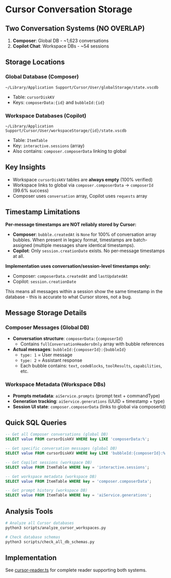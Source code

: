# Cursor Conversation Storage

## Two Conversation Systems (NO OVERLAP)

1. **Composer**: Global DB - ~1,623 conversations
2. **Copilot Chat**: Workspace DBs - ~54 sessions

## Storage Locations

### Global Database (Composer)
```
~/Library/Application Support/Cursor/User/globalStorage/state.vscdb
```
- Table: `cursorDiskKV`
- Keys: `composerData:{id}` and `bubbleId:{id}`

### Workspace Databases (Copilot)
```
~/Library/Application Support/Cursor/User/workspaceStorage/{id}/state.vscdb
```
- Table: `ItemTable`
- Key: `interactive.sessions` (array)
- Also contains: `composer.composerData` linking to global

## Key Insights

- Workspace `cursorDiskKV` tables are **always empty** (100% verified)
- Workspace links to global via `composer.composerData` → `composerId` (99.6% success)
- Composer uses `conversation` array, Copilot uses `requests` array

## Timestamp Limitations

**Per-message timestamps are NOT reliably stored by Cursor:**

- **Composer**: `bubble.createdAt` is `None` for 100% of conversation array bubbles. When present in legacy format, timestamps are batch-assigned (multiple messages share identical timestamps).
- **Copilot**: Only `session.creationDate` exists. No per-message timestamps at all.

**Implementation uses conversation/session-level timestamps only:**
- Composer: `composerData.createdAt` and `lastUpdatedAt`
- Copilot: `session.creationDate`

This means all messages within a session show the same timestamp in the database - this is accurate to what Cursor stores, not a bug.

## Message Storage Details

### Composer Messages (Global DB)
- **Conversation structure**: `composerData:{composerId}`
  - Contains `fullConversationHeadersOnly` array with bubble references
- **Actual messages**: `bubbleId:{composerId}:{bubbleId}`
  - `type: 1` = User message
  - `type: 2` = Assistant response
  - Each bubble contains: `text`, `codeBlocks`, `toolResults`, `capabilities`, etc.

### Workspace Metadata (Workspace DBs)
- **Prompts metadata**: `aiService.prompts` (prompt text + commandType)
- **Generation tracking**: `aiService.generations` (UUID + timestamp + type)
- **Session UI state**: `composer.composerData` (links to global via composerId)

## Quick SQL Queries

```sql
-- Get all Composer conversations (global DB)
SELECT value FROM cursorDiskKV WHERE key LIKE 'composerData:%';

-- Get specific conversation messages (global DB)
SELECT value FROM cursorDiskKV WHERE key LIKE 'bubbleId:{composerId}:%';

-- Get Copilot sessions (workspace DB)
SELECT value FROM ItemTable WHERE key = 'interactive.sessions';

-- Get workspace metadata (workspace DB)
SELECT value FROM ItemTable WHERE key = 'composer.composerData';

-- Get prompt history (workspace DB)
SELECT value FROM ItemTable WHERE key = 'aiService.generations';
```

## Analysis Tools

```bash
# Analyze all Cursor databases
python3 scripts/analyze_cursor_workspaces.py

# Check database schemas
python3 scripts/check_all_db_schemas.py
```

## Implementation

See [cursor-reader.ts](../agent-orchestrator-daemon/src/cursor-reader.ts) for complete reader supporting both systems.

